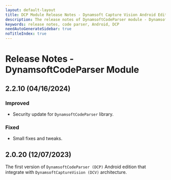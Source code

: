 ```yaml
---
layout: default-layout
title: DCP Module Release Notes - Dynamsoft Capture Vision Android Edition
description: The release notes of DynamsoftCodeParser module - Dynamsoft Capture Vision Android Edition.
keywords: release notes, code parser, Android, DCP
needAutoGenerateSidebar: true
noTitleIndex: true
---
```


# Release Notes - DynamsoftCodeParser Module

## 2.2.10 (04/16/2024)

### Improved

- Security update for `DynamsoftCodeParser` library.

### Fixed

- Small fixes and tweaks.

<!-- 
### Breaking Changes

- Removed an internal logic that grouping the text line recognition result of the MRZ. The logic is replaced by the text line group definition of the parameter system. -->

## 2.0.20 (12/07/2023)

The first version of `DynamsoftCodeParser (DCP)` Android edition that integrate with `DynamsoftCaptureVision (DCV)` architecture.
